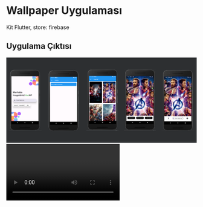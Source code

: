 # Wallpaper Uygulaması

Kit Flutter, store: firebase

## Uygulama Çıktısı

![Uygulama Görselleri!](/docs/screens.png "Uygulama Görselleri")
![Uygulama Görselleri!](/docs/record_short.webm "Uygulama Görselleri")

